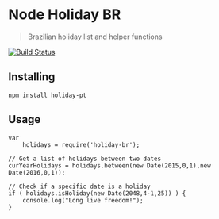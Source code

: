 # Node Holiday BR 
> Brazilian holiday list and helper functions

[![Build Status](https://travis-ci.org/alexrochas/node-holiday-br.svg?branch=travis)](https://travis-ci.org/alexrochas/node-holiday-br)

## Installing

	npm install holiday-pt

## Usage

```node
var
    holidays = require('holiday-br');

// Get a list of holidays between two dates
curYearHolidays = holidays.between(new Date(2015,0,1),new Date(2016,0,1));

// Check if a specific date is a holiday
if ( holidays.isHoliday(new Date(2048,4-1,25)) ) {
    console.log("Long live freedom!");
}
```
